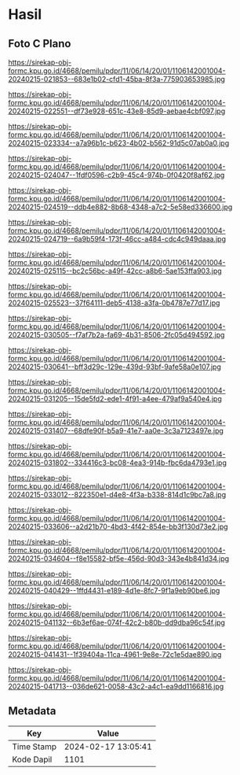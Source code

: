 # Hasil

## Foto C Plano

https://sirekap-obj-formc.kpu.go.id/4668/pemilu/pdpr/11/06/14/20/01/1106142001004-20240215-021853--683e1b02-cfd1-45ba-8f3a-775903653985.jpg

https://sirekap-obj-formc.kpu.go.id/4668/pemilu/pdpr/11/06/14/20/01/1106142001004-20240215-022551--df73e928-651c-43e8-85d9-aebae4cbf097.jpg

https://sirekap-obj-formc.kpu.go.id/4668/pemilu/pdpr/11/06/14/20/01/1106142001004-20240215-023334--a7a96b1c-b623-4b02-b562-91d5c07ab0a0.jpg

https://sirekap-obj-formc.kpu.go.id/4668/pemilu/pdpr/11/06/14/20/01/1106142001004-20240215-024047--1fdf0596-c2b9-45c4-974b-0f0420f8af62.jpg

https://sirekap-obj-formc.kpu.go.id/4668/pemilu/pdpr/11/06/14/20/01/1106142001004-20240215-024519--ddb4e882-8b68-4348-a7c2-5e58ed336600.jpg

https://sirekap-obj-formc.kpu.go.id/4668/pemilu/pdpr/11/06/14/20/01/1106142001004-20240215-024719--6a9b59f4-173f-46cc-a484-cdc4c949daaa.jpg

https://sirekap-obj-formc.kpu.go.id/4668/pemilu/pdpr/11/06/14/20/01/1106142001004-20240215-025115--bc2c56bc-a49f-42cc-a8b6-5ae153ffa903.jpg

https://sirekap-obj-formc.kpu.go.id/4668/pemilu/pdpr/11/06/14/20/01/1106142001004-20240215-025523--37f64111-deb5-4138-a3fa-0b4787e77d17.jpg

https://sirekap-obj-formc.kpu.go.id/4668/pemilu/pdpr/11/06/14/20/01/1106142001004-20240215-030505--f7af7b2a-fa69-4b31-8506-2fc05d494592.jpg

https://sirekap-obj-formc.kpu.go.id/4668/pemilu/pdpr/11/06/14/20/01/1106142001004-20240215-030641--bff3d29c-129e-439d-93bf-9afe58a0e107.jpg

https://sirekap-obj-formc.kpu.go.id/4668/pemilu/pdpr/11/06/14/20/01/1106142001004-20240215-031205--15de5fd2-ede1-4f91-a4ee-479af9a540e4.jpg

https://sirekap-obj-formc.kpu.go.id/4668/pemilu/pdpr/11/06/14/20/01/1106142001004-20240215-031407--68dfe90f-b5a9-41e7-aa0e-3c3a7123497e.jpg

https://sirekap-obj-formc.kpu.go.id/4668/pemilu/pdpr/11/06/14/20/01/1106142001004-20240215-031802--334416c3-bc08-4ea3-914b-fbc6da4793e1.jpg

https://sirekap-obj-formc.kpu.go.id/4668/pemilu/pdpr/11/06/14/20/01/1106142001004-20240215-033012--822350e1-d4e8-4f3a-b338-814d1c9bc7a8.jpg

https://sirekap-obj-formc.kpu.go.id/4668/pemilu/pdpr/11/06/14/20/01/1106142001004-20240215-033606--a2d21b70-4bd3-4f42-854e-bb3f130d73e2.jpg

https://sirekap-obj-formc.kpu.go.id/4668/pemilu/pdpr/11/06/14/20/01/1106142001004-20240215-034604--f8e15582-bf5e-456d-90d3-343e4b841d34.jpg

https://sirekap-obj-formc.kpu.go.id/4668/pemilu/pdpr/11/06/14/20/01/1106142001004-20240215-040429--1ffd4431-e189-4d1e-8fc7-9f1a9eb90be6.jpg

https://sirekap-obj-formc.kpu.go.id/4668/pemilu/pdpr/11/06/14/20/01/1106142001004-20240215-041132--6b3ef6ae-074f-42c2-b80b-dd9dba96c54f.jpg

https://sirekap-obj-formc.kpu.go.id/4668/pemilu/pdpr/11/06/14/20/01/1106142001004-20240215-041431--1f39404a-11ca-4961-9e8e-72c1e5dae890.jpg

https://sirekap-obj-formc.kpu.go.id/4668/pemilu/pdpr/11/06/14/20/01/1106142001004-20240215-041713--036de621-0058-43c2-a4c1-ea9dd1166816.jpg


## Metadata

| Key        | Value               |
| ---------- | ------------------- |
| Time Stamp | 2024-02-17 13:05:41 |
| Kode Dapil | 1101                |



